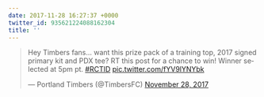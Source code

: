 ```yaml
---
date: 2017-11-28 16:27:37 +0000
twitter_id: 935621224088162304
title: ''
---
```


<blockquote class="twitter-tweet"><p lang="en" dir="ltr">Hey Timbers fans... want this prize pack of a training top, 2017 signed primary kit and PDX tee? RT this post for a chance to win! Winner selected at 5pm pt. <a href="https://twitter.com/hashtag/RCTID?src=hash&amp;ref_src=twsrc%5Etfw">#RCTID</a> <a href="https://t.co/fYV9lYNYbk">pic.twitter.com/fYV9lYNYbk</a></p>&mdash; Portland Timbers (@TimbersFC) <a href="https://twitter.com/TimbersFC/status/935617629544312832?ref_src=twsrc%5Etfw">November 28, 2017</a></blockquote>
<script async src="https://platform.twitter.com/widgets.js" charset="utf-8"></script>
